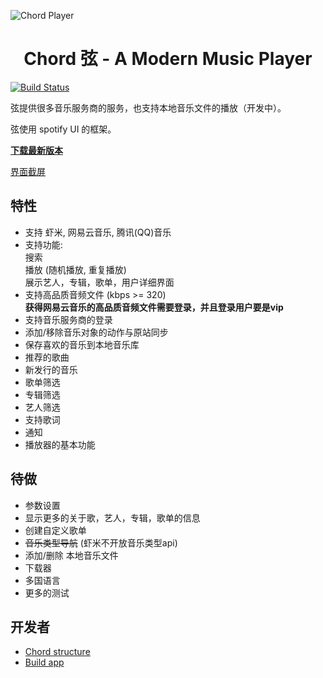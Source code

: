 ![Chord Player](https://i.ibb.co/ypJyckb/Screen-Shot-2019-04-10-at-2-58-56-PM.png)

<h1 align="center">Chord 弦 - A Modern Music Player</h1>

[![Build Status](https://travis-ci.org/PeterDing/chord.svg?branch=master)](https://travis-ci.org/PeterDing/chord)

弦提供很多音乐服务商的服务，也支持本地音乐文件的播放（开发中）。

弦使用 spotify UI 的框架。

**[下载最新版本](https://github.com/PeterDing/chord/releases)**

[界面截屏](docs/screenshots.md)

## 特性

* 支持 虾米, 网易云音乐, 腾讯(QQ)音乐
* 支持功能:  
  搜索  
  播放 (随机播放, 重复播放)  
  展示艺人，专辑，歌单，用户详细界面
* 支持高品质音频文件 (kbps >= 320)  
  **获得网易云音乐的高品质音频文件需要登录，并且登录用户要是vip**  
* 支持音乐服务商的登录
* 添加/移除音乐对象的动作与原站同步
* 保存喜欢的音乐到本地音乐库
* 推荐的歌曲
* 新发行的音乐
* 歌单筛选
* 专辑筛选
* 艺人筛选
* 支持歌词
* 通知
* 播放器的基本功能

## 待做

- 参数设置
- 显示更多的关于歌，艺人，专辑，歌单的信息
- 创建自定义歌单
- ~~音乐类型导航~~ (虾米不开放音乐类型api)
- 添加/删除 本地音乐文件
- 下载器
- 多国语言
- 更多的测试

## 开发者

- [Chord structure](docs/chord.md)
- [Build app](docs/build.md)
